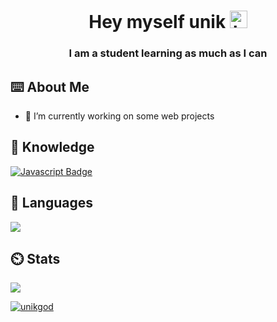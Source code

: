<h1 align="center">Hey myself unik <img src="https://user-images.githubusercontent.com/1303154/88677602-1635ba80-d120-11ea-84d8-d263ba5fc3c0.gif" width="28px" alt="hi"></h1>
<h3 align="center">I am a student learning as much as I can</h3>


## ⌨️ About Me

- 🔭 I’m currently working on some web projects

## 📖 Knowledge
[![Javascript Badge](https://img.shields.io/badge/-Javascript-F0DB4F?style=for-the-badge&labelColor=black&logo=javascript&logoColor=F0DB4F)](#)

## 📘 Languages
<img src="https://github-readme-stats.vercel.app/api/top-langs/?username=kakashidracq&show_icons=true&theme=radical">

## ⏲️ Stats
<img src="https://github-readme-stats.vercel.app/api?username=unikgod12&count_private=true&show_icons=true&theme=radical">
<p align="left"> <a href="https://github.com/ryo-ma/github-profile-trophy"><img src="https://github-profile-trophy.vercel.app/?username=unikgod12" alt="unikgod" /></a> </p>

